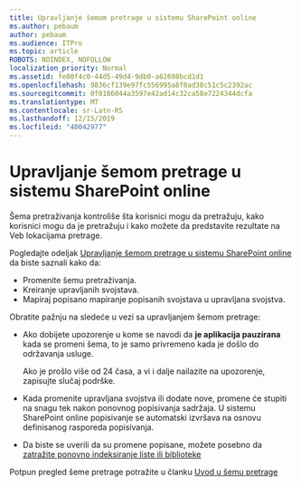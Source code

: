 ```yaml
---
title: Upravljanje šemom pretrage u sistemu SharePoint online
ms.author: pebaum
author: pebaum
ms.audience: ITPro
ms.topic: article
ROBOTS: NOINDEX, NOFOLLOW
localization_priority: Normal
ms.assetid: fe00f4c0-44d5-49d4-9db0-a62698bcd1d1
ms.openlocfilehash: 9836cf139e97fc556995a8f0ad38c51c5c2392ac
ms.sourcegitcommit: 0f0186044a3597e42ad14c32ca58e7224344dcfa
ms.translationtype: MT
ms.contentlocale: sr-Latn-RS
ms.lasthandoff: 12/15/2019
ms.locfileid: "40042977"
---
```

# <a name="manage-search-schema-in-sharepoint-online"></a>Upravljanje šemom pretrage u sistemu SharePoint online

Šema pretraživanja kontroliše šta korisnici mogu da pretražuju, kako korisnici mogu da je pretražuju i kako možete da predstavite rezultate na Veb lokacijama pretrage. 

Pogledajte odeljak [Upravljanje šemom pretrage u sistemu SharePoint online](https://docs.microsoft.com/sharepoint/manage-search-schema) da biste saznali kako da: 
- Promenite šemu pretraživanja.
- Kreiranje upravljanih svojstava.
- Mapiraj popisano mapiranje popisanih svojstava u upravljana svojstva.

Obratite pažnju na sledeće u vezi sa upravljanjem šemom pretrage:

- Ako dobijete upozorenje u kome se navodi da **je aplikacija pauzirana** kada se promeni šema, to je samo privremeno kada je došlo do održavanja usluge. 

    Ako je prošlo više od 24 časa, a vi i dalje nailazite na upozorenje, zapisujte slučaj podrške.
- Kada promenite upravljana svojstva ili dodate nove, promene će stupiti na snagu tek nakon ponovnog popisivanja sadržaja. U sistemu SharePoint online popisivanje se automatski izvršava na osnovu definisanog rasporeda popisivanja.
- Da biste se uverili da su promene popisane, možete posebno da [zatražite ponovno indeksiranje liste ili biblioteke](https://docs.microsoft.com/sharepoint/manage-search-schema#request-re-indexing-of-a-document-library-or-list) 

Potpun pregled šeme pretrage potražite u članku [Uvod u šemu pretrage](https://blogs.technet.microsoft.com/tothesharepoint/2012/11/25/introducing-search-schema-for-sharepoint-2013/) 


